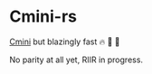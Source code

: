 # Cmini-rs

[Cmini](https://github.com/Apsu/cmini) but blazingly fast :fire: :100: :rocket:

No parity at all yet, RIIR in progress.
